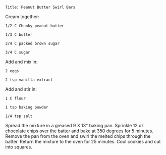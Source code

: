 ~~~ recipe-info
Title: Peanut Butter Swirl Bars
~~~

Cream together:

~~~ recipe-ingredients
1/2 C Chunky peanut butter

1/3 C butter

3/4 C packed brown sugar

3/4 C sugar
~~~

Add and mix in:

~~~ recipe-ingredients
2 eggs

2 tsp vanilla extract
~~~

Add and stir in:

~~~ recipe-ingredients
1 C flour

1 tsp baking powder

1/4 tsp salt
~~~

Spread the mixture in a greased 9 X 13" baking pan. Sprinkle 12 oz chocolate chips over the batter
and bake at 350 degrees for 5 minutes. Remove the pan from the oven and swirl the melted chips
through the batter. Return the mixture to the oven for 25 minutes. Cool cookies and cut into
squares.
